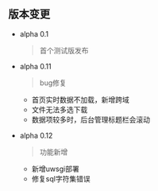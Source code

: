 ## 版本变更

- alpha 0.1

  > 首个测试版发布

- alpha 0.11

  > bug修复

  - 首页实时数据不加载，新增跨域
  - 文件无法多选下载
  - 数据项较多时，后台管理标题栏会滚动
  
- alpha 0.12
   > 功能新增
   - 新增uwsgi部署
   - 修复sql字符集错误